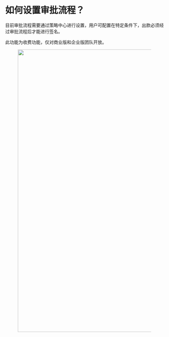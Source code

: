 # 如何设置审批流程？

目前审批流程需要通过策略中心进行设置，用户可配置在特定条件下，出款必须经过审批流程后才能进行签名。

此功能为收费功能，仅对商业版和企业版团队开放。

<figure>     <img          src="../images/Snipaste_2025-08-21_16-05-56.png"          width="900"          height="auto"     > </figure>
